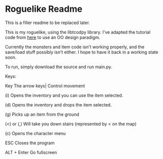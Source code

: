 Roguelike Readme 
================

This is a filler readme to be replaced later.

This is my roguelike, using the libtcodpy library.  I've adapted the tutorial code from [here](http://roguebasin.roguelikedevelopment.org/index.php?title=Complete_Roguelike_Tutorial%2c_using_python%2Blibtcod) to use an OO design paradigm.

Currently the monsters and item code isn't working properly, and the save/load stuff possibly isn't either.  I hope to have it back in a working state soon.

To run, simply download the source and run main.py.

Keys:

Key
The arrow keys| Control movement  

(i) Opens the inventory and you can use the item selected.  

(d) Opens the inventory and drops the item selected.  

(g) Picks up an item from the ground  

(<) or (,) Will take you down stairs (represented by < on the map)  

(c) Opens the character menu  

ESC Closes the program  

ALT + Enter Go fullscreen  
